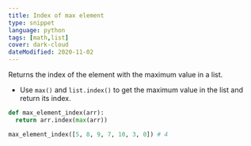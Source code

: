 ```yaml
---
title: Index of max element
type: snippet
language: python
tags: [math,list]
cover: dark-cloud
dateModified: 2020-11-02
---
```


Returns the index of the element with the maximum value in a list.

- Use `max()` and `list.index()` to get the maximum value in the list and return its index.

```py
def max_element_index(arr):
  return arr.index(max(arr))

max_element_index([5, 8, 9, 7, 10, 3, 0]) # 4
```
